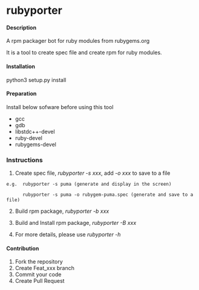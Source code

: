 # rubyporter

#### Description
A rpm packager bot for ruby modules from rubygems.org

It is a tool to create spec file and create rpm for ruby modules.
#### Installation

python3 setup.py install

#### Preparation
Install below sofware before using this tool

*  gcc 
*  gdb 
*  libstdc++-devel 
*  ruby-devel
*  rubygems-devel

### Instructions
1. Create spec file, *rubyporter -s xxx*, add *-o xxx* to save to a file
```
e.g.  rubyporter -s puma (generate and display in the screen)
     
      rubyporter -s puma -o rubygem-puma.spec (generate and save to a file)
```


2. Build rpm package, *rubyporter -b xxx*

3. Build and Install rpm package, *rubyporter -B xxx*

4. For more details, please use *rubyporter -h*

#### Contribution
1.  Fork the repository
2.  Create Feat_xxx branch
3.  Commit your code
4.  Create Pull Request

